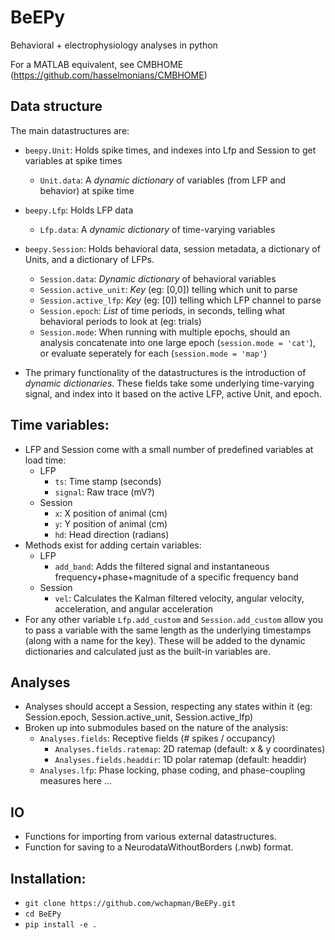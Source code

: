 # BeEPy
Behavioral + electrophysiology analyses in python

For a MATLAB equivalent, see CMBHOME (https://github.com/hasselmonians/CMBHOME)

## Data structure
The main datastructures are:
- `beepy.Unit`: Holds spike times, and indexes into Lfp and Session to get variables at spike times
  - `Unit.data`: A *dynamic dictionary* of variables (from LFP and behavior) at spike time
- `beepy.Lfp`: Holds LFP data
  - `Lfp.data`: A *dynamic dictionary* of time-varying variables
- `beepy.Session`: Holds behavioral data, session metadata, a dictionary of Units, and a dictionary of LFPs. 
  - `Session.data`: *Dynamic dictionary* of behavioral variables
  - `Session.active_unit`: *Key* (eg: [0,0]) telling which unit to parse
  - `Session.active_lfp`: *Key* (eg: [0]) telling which LFP channel to parse
  - `Session.epoch`: *List* of time periods, in seconds, telling what behavioral periods to look at (eg: trials)
  - `Session.mode`: When running with multiple epochs, should an analysis concatenate into one large epoch (`session.mode = 'cat'`), or evaluate seperately for each (`session.mode = 'map'`)

- The primary functionality of the datastructures is the introduction of *dynamic dictionaries*. These fields take some underlying time-varying signal, and index into it based on the active LFP, active Unit, and epoch.

## Time variables:
- LFP and Session come with a small number of predefined variables at load time:
  - LFP
    - `ts`: Time stamp (seconds)
    - `signal`: Raw trace (mV?)
  - Session
    - `x`: X position of animal (cm)
    - `y`: Y position of animal (cm)
    - `hd`: Head direction (radians)
- Methods exist for adding certain variables:
  - LFP
    - `add_band`: Adds the filtered signal and instantaneous frequency+phase+magnitude of a specific frequency band
  - Session
    - `vel`: Calculates  the Kalman filtered velocity, angular velocity, acceleration, and angular acceleration
- For any other variable `Lfp.add_custom` and `Session.add_custom` allow you to pass a variable with the same length as the underlying timestamps (along with a name for the key). These will be added to the dynamic dictionaries and calculated just as the built-in variables are.

## Analyses
- Analyses should accept a Session, respecting any states within it (eg: Session.epoch, Session.active_unit, Session.active_lfp)
- Broken up into submodules based on the nature of the analysis:
  - `Analyses.fields`: Receptive fields (# spikes / occupancy)
    - `Analyses.fields.ratemap`: 2D ratemap (default: x & y coordinates)
    - `Analyses.fields.headdir`: 1D polar ratemap (default: headdir)
  - `Analyses.lfp`: Phase locking, phase coding, and phase-coupling measures here ...

## IO
- Functions for importing from various external datastructures.
- Function for saving to a NeurodataWithoutBorders (.nwb) format.

## Installation:
- `git clone https://github.com/wchapman/BeEPy.git`
- `cd BeEPy`
- `pip install -e .`
